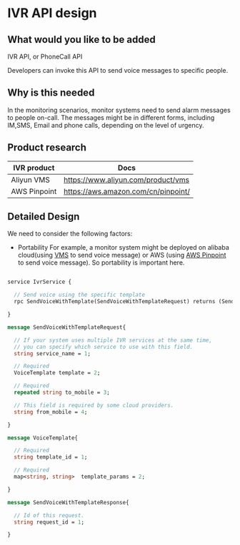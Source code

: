 # IVR API design

## What would you like to be added
IVR API, or PhoneCall API

Developers can invoke this API to send voice messages to specific people.

## Why is this needed
In the monitoring scenarios, monitor systems need to send alarm messages to people on-call.
The messages might be in different forms, including IM,SMS, Email and phone calls, depending on the level of urgency.

## Product research
| IVR product |Docs|
|---|---|
|Aliyun VMS| https://www.aliyun.com/product/vms |
|AWS Pinpoint | https://aws.amazon.com/cn/pinpoint/ |


## Detailed Design

We need to consider the following factors:
- Portability
  For example, a monitor system might be deployed on alibaba cloud(using [VMS](https://www.aliyun.com/product/vms) to send voice message) or AWS (using [AWS Pinpoint](https://aws.amazon.com/cn/pinpoint/)  to send voice message). So portability is important here.

```proto

service IvrService {

  // Send voice using the specific template
  rpc SendVoiceWithTemplate(SendVoiceWithTemplateRequest) returns (SendVoiceWithTemplateResponse) {}

}

message SendVoiceWithTemplateRequest{

  // If your system uses multiple IVR services at the same time,
  // you can specify which service to use with this field.
  string service_name = 1;

  // Required
  VoiceTemplate template = 2;

  // Required
  repeated string to_mobile = 3;

  // This field is required by some cloud providers.
  string from_mobile = 4;

}

message VoiceTemplate{

  // Required
  string template_id = 1;

  // Required
  map<string, string>  template_params = 2;

}

message SendVoiceWithTemplateResponse{

  // Id of this request.
  string request_id = 1;

}

```
